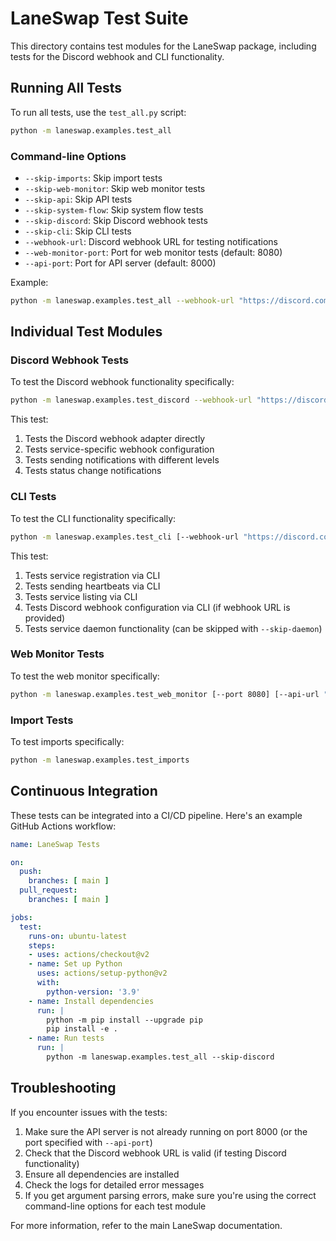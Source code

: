 # LaneSwap Test Suite

This directory contains test modules for the LaneSwap package, including tests for the Discord webhook and CLI functionality.

## Running All Tests

To run all tests, use the `test_all.py` script:

```bash
python -m laneswap.examples.test_all
```

### Command-line Options

- `--skip-imports`: Skip import tests
- `--skip-web-monitor`: Skip web monitor tests
- `--skip-api`: Skip API tests
- `--skip-system-flow`: Skip system flow tests
- `--skip-discord`: Skip Discord webhook tests
- `--skip-cli`: Skip CLI tests
- `--webhook-url`: Discord webhook URL for testing notifications
- `--web-monitor-port`: Port for web monitor tests (default: 8080)
- `--api-port`: Port for API server (default: 8000)

Example:

```bash
python -m laneswap.examples.test_all --webhook-url "https://discord.com/api/webhooks/your-webhook-url" --api-port 8001 --web-monitor-port 8081
```

## Individual Test Modules

### Discord Webhook Tests

To test the Discord webhook functionality specifically:

```bash
python -m laneswap.examples.test_discord --webhook-url "https://discord.com/api/webhooks/your-webhook-url"
```

This test:
1. Tests the Discord webhook adapter directly
2. Tests service-specific webhook configuration
3. Tests sending notifications with different levels
4. Tests status change notifications

### CLI Tests

To test the CLI functionality specifically:

```bash
python -m laneswap.examples.test_cli [--webhook-url "https://discord.com/api/webhooks/your-webhook-url"] [--skip-daemon]
```

This test:
1. Tests service registration via CLI
2. Tests sending heartbeats via CLI
3. Tests service listing via CLI
4. Tests Discord webhook configuration via CLI (if webhook URL is provided)
5. Tests service daemon functionality (can be skipped with `--skip-daemon`)

### Web Monitor Tests

To test the web monitor specifically:

```bash
python -m laneswap.examples.test_web_monitor [--port 8080] [--api-url "http://localhost:8000"]
```

### Import Tests

To test imports specifically:

```bash
python -m laneswap.examples.test_imports
```

## Continuous Integration

These tests can be integrated into a CI/CD pipeline. Here's an example GitHub Actions workflow:

```yaml
name: LaneSwap Tests

on:
  push:
    branches: [ main ]
  pull_request:
    branches: [ main ]

jobs:
  test:
    runs-on: ubuntu-latest
    steps:
    - uses: actions/checkout@v2
    - name: Set up Python
      uses: actions/setup-python@v2
      with:
        python-version: '3.9'
    - name: Install dependencies
      run: |
        python -m pip install --upgrade pip
        pip install -e .
    - name: Run tests
      run: |
        python -m laneswap.examples.test_all --skip-discord
```

## Troubleshooting

If you encounter issues with the tests:

1. Make sure the API server is not already running on port 8000 (or the port specified with `--api-port`)
2. Check that the Discord webhook URL is valid (if testing Discord functionality)
3. Ensure all dependencies are installed
4. Check the logs for detailed error messages
5. If you get argument parsing errors, make sure you're using the correct command-line options for each test module

For more information, refer to the main LaneSwap documentation. 